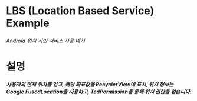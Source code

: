 # LBS (Location Based Service) Example
###### Android 위치 기반 서비스 사용 예시

# 설명
##### 사용자의 현재 위치를 얻고, 해당 좌표값을 RecyclerView에 표시, 위치 정보는 Google FusedLocation을 사용하고, TedPermission을 통해 위치 권한을 얻습니다.
 
